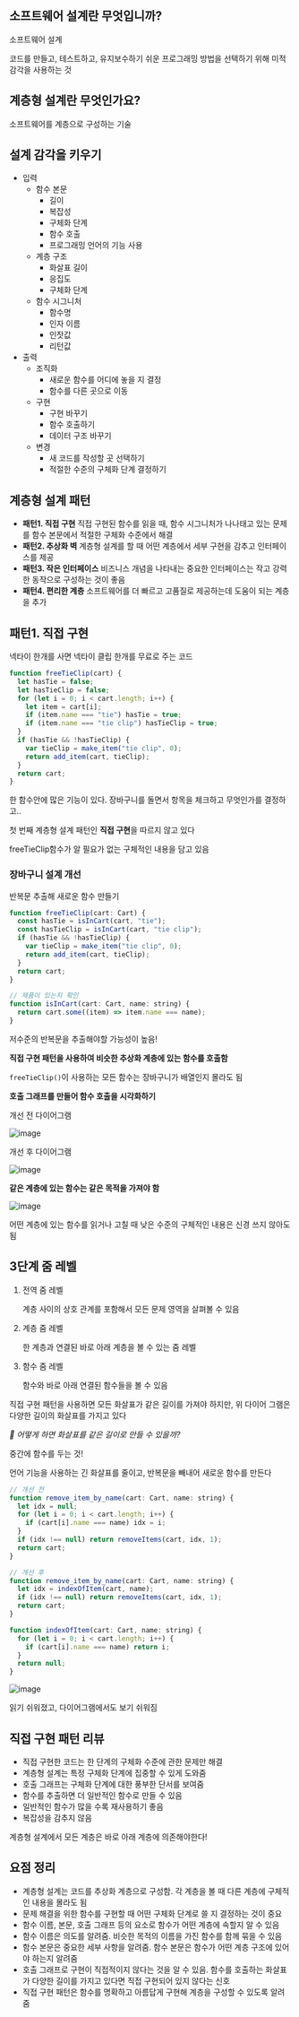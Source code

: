 ## 소프트웨어 설계란 무엇입니까?

소프트웨어 설계

코드를 만들고, 테스트하고, 유지보수하기 쉬운 프로그래밍 방법을 선택하기 위해 미적 감각을 사용하는 것

## 계층형 설계란 무엇인가요?

소프트웨어를 계층으로 구성하는 기술

## 설계 감각을 키우기

- 입력
  - 함수 본문
    - 길이
    - 복잡성
    - 구체화 단계
    - 함수 호출
    - 프로그래밍 언어의 기능 사용
  - 계층 구조
    - 화살표 길이
    - 응집도
    - 구체화 단계
  - 함수 시그니처
    - 함수명
    - 인자 이름
    - 인잣값
    - 리턴값
- 출력
  - 조직화
    - 새로운 함수를 어디에 놓을 지 결정
    - 함수를 다른 곳으로 이동
  - 구현
    - 구현 바꾸기
    - 함수 호출하기
    - 데이터 구조 바꾸기
  - 변경
    - 새 코드를 작성할 곳 선택하기
    - 적절한 수준의 구체화 단계 결정하기

## 계층형 설계 패턴

- **패턴1. 직접 구현**
  직접 구현된 함수를 읽을 때, 함수 시그니처가 나나태고 있는 문제를 함수 본문에서 적절한 구체화 수준에서 해결
- **패턴2. 추상화 벽**
  계층형 설계를 할 때 어떤 계층에서 세부 구현을 감추고 인터페이스를 제공
- **패턴3. 작은 인터페이스**
  비즈니스 개념을 나타내는 중요한 인터페이스는 작고 강력한 동작으로 구성하는 것이 좋음
- **패턴4. 편리한 계층**
  소프트웨어를 더 빠르고 고품질로 제공하는데 도움이 되는 계층을 추가

## 패턴1. 직접 구현

넥타이 한개를 사면 넥타이 클립 한개를 무료로 주는 코드

```jsx
function freeTieClip(cart) {
  let hasTie = false;
  let hasTieClip = false;
  for (let i = 0; i < cart.length; i++) {
    let item = cart[i];
    if (item.name === "tie") hasTie = true;
    if (item.name === "tie clip") hasTieClip = true;
  }
  if (hasTie && !hasTieClip) {
    var tieClip = make_item("tie clip", 0);
    return add_item(cart, tieClip);
  }
  return cart;
}
```

한 함수안에 많은 기능이 있다. 장바구니를 돌면서 항목을 체크하고 무엇인가를 결정하고..

첫 번째 계층형 설계 패턴인 **직접 구현**을 따르지 않고 있다

freeTieClip함수가 알 필요가 없는 구체적인 내용을 담고 있음

### 장바구니 설계 개선

반복문 추출해 새로운 함수 만들기

```jsx
function freeTieClip(cart: Cart) {
  const hasTie = isInCart(cart, "tie");
  const hasTieClip = isInCart(cart, "tie clip");
  if (hasTie && !hasTieClip) {
    var tieClip = make_item("tie clip", 0);
    return add_item(cart, tieClip);
  }
  return cart;
}

// 제품이 있는지 확인
function isInCart(cart: Cart, name: string) {
  return cart.some((item) => item.name === name);
}
```

저수준의 반복문을 추출해야할 가능성이 높음!

**직접 구현 패턴을 사용하여 비슷한 추상화 계층에 있는 함수를 호출함**

`freeTieClip()`이 사용하는 모든 함수는 장바구니가 배열인지 몰라도 됨

**호출 그래프를 만들어 함수 호출을 시각화하기**

개선 전 다이어그램

![image](https://drek4537l1klr.cloudfront.net/normand/Figures/f0176-01.jpg)

개선 후 다이어그램

![image](https://drek4537l1klr.cloudfront.net/normand/Figures/f0176-02.jpg)

**같은 계층에 있는 함수는 같은 목적을 가져야 함**

![image](https://drek4537l1klr.cloudfront.net/normand/Figures/f0185-01.jpg)

어떤 계층에 있는 함수를 읽거나 고칠 때 낮은 수준의 구체적인 내용은 신경 쓰지 않아도 됨

## 3단계 줌 레벨

1. 전역 줌 레벨

   계층 사이의 상호 관계를 포함해서 모든 문제 영역을 살펴볼 수 있음

2. 계층 줌 레벨

   한 계층과 연결된 바로 아래 계층을 볼 수 있는 줌 레벨

3. 함수 줌 레벨

   함수와 바로 아래 연결된 함수들을 볼 수 있음

직접 구현 패턴을 사용하면 모든 화살표가 같은 길이를 가져야 하지만, 위 다이어 그램은 다양한 길이의 화살표를 가지고 있다

_🤔 어떻게 하면 화살표를 같은 길이로 만들 수 있을까?_

중간에 함수를 두는 것!

언어 기능을 사용하는 긴 화살표를 줄이고, 반복문을 빼내어 새로운 함수를 만든다

```jsx
// 개선 전
function remove_item_by_name(cart: Cart, name: string) {
  let idx = null;
  for (let i = 0; i < cart.length; i++) {
    if (cart[i].name === name) idx = i;
  }
  if (idx !== null) return removeItems(cart, idx, 1);
  return cart;
}

// 개선 후
function remove_item_by_name(cart: Cart, name: string) {
  let idx = indexOfItem(cart, name);
  if (idx !== null) return removeItems(cart, idx, 1);
  return cart;
}

function indexOfItem(cart: Cart, name: string) {
  for (let i = 0; i < cart.length; i++) {
    if (cart[i].name === name) return i;
  }
  return null;
}
```

![image](https://drek4537l1klr.cloudfront.net/normand/Figures/f0189-02.png)

읽기 쉬워졌고, 다이어그램에서도 보기 쉬워짐

## 직접 구현 패턴 리뷰

- 직접 구현한 코드는 한 단계의 구체화 수준에 관한 문제만 해결
- 계층형 설계는 특정 구체화 단계에 집중할 수 있게 도와줌
- 호출 그래프는 구체화 단계에 대한 풍부한 단서를 보여줌
- 함수를 추출하면 더 일반적인 함수로 만들 수 있음
- 일반적인 함수가 많을 수록 재사용하기 좋음
- 복잡성을 감추지 않음

계층형 설계에서 모든 계층은 바로 아래 계층에 의존해야한다!

## 요점 정리

- 계층형 설계는 코드를 추상화 계층으로 구성함. 각 계층을 볼 때 다른 계층에 구체적인 내용을 몰라도 됨
- 문제 해결을 위한 함수를 구현할 때 어떤 구체화 단계로 쓸 지 결정하는 것이 중요
- 함수 이름, 본문, 호출 그래프 등의 요소로 함수가 어떤 계층에 속할지 알 수 있음
- 함수 이름은 의도를 알려줌. 비슷한 목적의 이름을 가진 함수를 함께 묶을 수 있음
- 함수 본문은 중요한 세부 사항을 알려줌. 함수 본문은 함수가 어떤 계층 구조에 있어야 하는지 알려줌
- 호출 그래프로 구현이 직접적이지 않다는 것을 알 수 있음. 함수를 호출하는 화살표가 다양한 길이를 가지고 있다면 직접 구현되어 있지 않다는 신호
- 직접 구현 패턴은 함수를 명확하고 아름답게 구현해 계층을 구성할 수 있도록 알려줌
